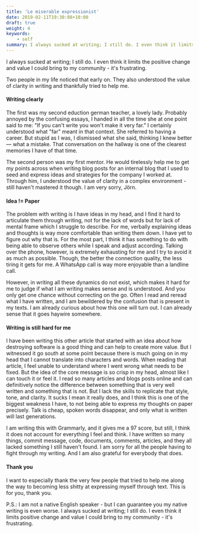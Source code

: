 ```yaml
---
title: 'Le miserable expressionist'
date: 2019-02-11T19:30:08+10:00
draft: true
weight: 4
keywords: 
    - self
summary: I always sucked at writing; I still do. I even think it limits positive change and value I could bring to my community - it's frustrating. 
---
```


I always sucked at writing; I still do. I even think it limits the positive change and value I could bring to my community - it's frustrating. 

Two people in my life noticed that early on. They also understood the value of clarity in writing and thankfully tried to help me. 

#### Writing clearly

The first was my second eduction german teacher, a lovely lady. Probably annoyed by the confusing essays, I handed in all the time she at one point said to me: "If you can't write you won't make it very far." I certainly understood what "far" meant in that context. She referred to having a career. But stupid as I was, I dismissed what she said, thinking I knew better — what a mistake. That conversation on the hallway is one of the clearest memories I have of that time.

The second person was my first mentor. He would tirelessly help me to get my points across when writing blog posts for an internal blog that I used to seed and express ideas and strategies for the company I worked at. Through him, I understood the value of clarity in a complex environment - still haven't mastered it though. I am very sorry, Jörn.

#### Idea != Paper

The problem with writing is I have ideas in my head, and I find it hard to articulate them through writing, not for the lack of words but for lack of mental frame which I struggle to describe. For me, verbally explaining ideas and thoughts is way more comfortable than writing them down. I have yet to figure out why that is. For the most part, I  think it has something to do with being able to observe others while I speak and adjust according. Talking over the phone, however, is extremely exhausting for me and I try to avoid it as much as possible. Though, the better the connection quality, the less tiring it gets for me. A WhatsApp call is way more enjoyable than a landline call.

However, in writing all these dynamics do not exist, which makes it hard for me to judge if what I am writing makes sense and is understood. And you only get one chance without correcting on the go. Often I read and reread what I have written, and I am bewildered by the confusion that is present in my texts. I am already curious about how this one will turn out. I can already sense that it goes haywire somewhere. 

#### Writing is still hard for me

I have been writing this other article that started with an idea about how destroying software is a good thing and can help to create more value. But I witnessed it go south at some point because there is much going on in my head that I cannot translate into characters and words. When reading that article, I feel unable to understand where I went wrong what needs to be fixed. But the idea of the core message is so crisp in my head, almost like I can touch it or feel it. 
I read so many articles and blogs posts online and can definitively notice the difference between something that is very well written and something that is not. But I lack the skills to replicate that style, tone, and clarity. It sucks I mean it really does, and I think this is one of the biggest weakness I have, to not being able to express my thoughts on paper precisely. Talk is cheap, spoken words disappear, and only what is written will last generations. 

I am writing this with Grammarly, and it gives me a 97 score, but still, I think it does not account for everything I feel and think.  I have written so many things, commit message, code, documents, comments, articles, and they all lacked something I still haven't found. I am sorry for all the people having to fight through my writing. And I am also grateful for everybody that does. 

#### Thank you

I want to especially thank the very few people that tried to help me along the way to becoming less shitty at expressing myself through text.  This is for you, thank you.

P.S.: I am not a native English speaker - but I can guarantee you my native writing is even worse. I always sucked at writing; I still do. I even think it limits positive change and value I could bring to my community - it's frustrating. 
